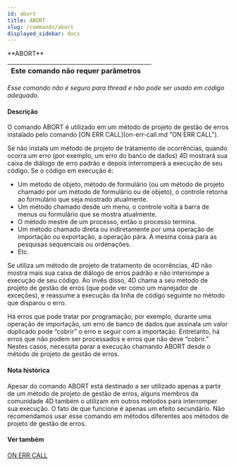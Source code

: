 ```yaml
---
id: abort
title: ABORT
slug: /commands/abort
displayed_sidebar: docs
---
```


<!--REF #_command_.ABORT.Syntax-->**ABORT**<!-- END REF-->
<!--REF #_command_.ABORT.Params-->
| Este comando não requer parâmetros |  |
| --- | --- |

<!-- END REF-->

*Esse comando não é seguro para thread e não pode ser usado em código adequado.*


#### Descrição 

<!--REF #_command_.ABORT.Summary-->O comando ABORT é utilizado em um método de projeto de gestão de erros instalado pelo comando [ON ERR CALL](on-err-call.md "ON ERR CALL").<!-- END REF-->

Se não instala um método de projeto de tratamento de ocorrências, quando ocorra um erro (por exemplo, um erro do banco de dados) 4D mostrará sua caixa de diálogo de erro padrão e depois interromperá a execução de seu código. Se o código em execução é:

* Um método de objeto, método de formulário (ou um método de projeto chamado por um método de formulário ou de objeto), o controle retorna ao formulário que seja mostrado atualmente.
* Um método chamado desde um menu, o controle volta à barra de menus ou formulário que se mostra atualmente.
* O método mestre de um processo, então o processo termina.
* Um método chamado direta ou indiretamente por uma operação de importação ou exportação, a operação pára. A mesma coisa para as pesquisas sequenciais ou ordenações.
* Etc.

Se utiliza um método de projeto de tratamento de ocorrências, 4D não mostra mais sua caixa de diálogo de erros padrão e não interrompe a execução de seu código. Ao invés disso, 4D chama a seu método de projeto de gestão de erros (que pode ver como um manejador de exceções), e reassume a execução da linha de código seguinte no método que disparou o erro. 

Há erros que pode tratar por programação; por exemplo, durante uma operação de importação, um erro de banco de dados que assinala um valor duplicado pode “cobrir” o erro e seguir com a importação. Entretanto, há erros que não podem ser processados e erros que não deve “cobrir.” Nestes casos, necessita parar a execução chamando ABORT desde o método de projeto de gestão de erros.

#### Nota histórica 

Apesar do comando ABORT está destinado a ser utilizado apenas a partir de um método de projeto de gestão de erros, alguns membros da comunidade 4D também o utilizam em outros métodos para interromper sua execução. O fato de que funcione é apenas um efeito secundário. Não recomendamos usar esse comando em métodos diferentes aos métodos de projeto de gestão de erros.

#### Ver também 

[ON ERR CALL](on-err-call.md)  